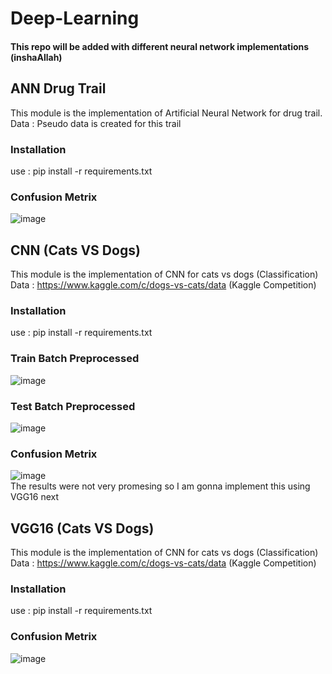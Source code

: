 # Deep-Learning
#### This repo will be added with different neural network implementations (inshaAllah)
## ANN Drug Trail
This module is the implementation of Artificial Neural Network for drug trail.<br />
Data : Pseudo data is created for this trail<br />
### Installation
use : pip install -r requirements.txt
### Confusion Metrix
![image](https://user-images.githubusercontent.com/63501850/94125714-91a7a580-fe0b-11ea-8255-2717176c1e05.png)

## CNN (Cats VS Dogs)
This module is the implementation of CNN for cats vs dogs (Classification)<br />
Data : https://www.kaggle.com/c/dogs-vs-cats/data (Kaggle Competition)<br />
### Installation
use : pip install -r requirements.txt
### Train Batch Preprocessed 
![image](https://user-images.githubusercontent.com/63501850/94126386-640f2c00-fe0c-11ea-8da7-1d998af8e24d.png)
### Test Batch Preprocessed
![image](https://user-images.githubusercontent.com/63501850/94126342-59549700-fe0c-11ea-923c-c0ca65b59bdc.png)
### Confusion Metrix
![image](https://user-images.githubusercontent.com/63501850/94126335-548fe300-fe0c-11ea-8bdb-225093bbeed8.png)<br />
The results were not very promesing so I am gonna implement this using VGG16 next<br />
## VGG16 (Cats VS Dogs)
This module is the implementation of CNN for cats vs dogs (Classification)<br />
Data : https://www.kaggle.com/c/dogs-vs-cats/data (Kaggle Competition)<br />
### Installation
use : pip install -r requirements.txt
### Confusion Metrix
![image](https://user-images.githubusercontent.com/63501850/94127676-0bd92980-fe0e-11ea-8497-cb451225a101.png)

